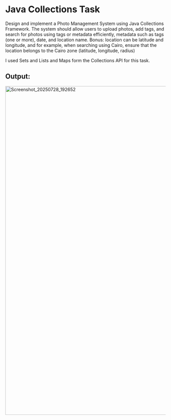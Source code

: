 # Java Collections Task
Design and implement a Photo Management System using Java Collections Framework. The system should allow users to upload photos, add tags, and search for photos using tags or metadata efficiently, metadata such as tags (one or more), date, and location name.
Bonus: location can be latitude and longitude, and for example, when searching using Cairo, ensure that the location belongs to the Cairo zone (latitude, longitude, radius)

I used Sets and Lists and Maps form the Collections API for this task.

## Output:
<img width="1920" height="1032" alt="Screenshot_20250728_192652" src="https://github.com/user-attachments/assets/4e9cee61-f2f2-4c24-9e28-15d4de27d070" />

